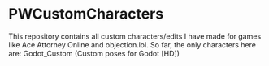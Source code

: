 # PWCustomCharacters
This repository contains all custom characters/edits I have made for games like Ace Attorney Online and objection.lol.
So far, the only characters here are:
Godot_Custom (Custom poses for Godot [HD])
